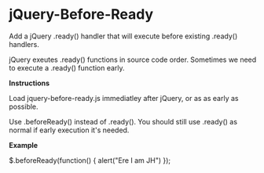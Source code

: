 # jQuery-Before-Ready
Add a jQuery .ready() handler that will execute before existing .ready() handlers.

jQuery exeutes .ready() functions in source code order.  Sometimes we need to execute a .ready() function early.

<b>Instructions</b>

Load jquery-before-ready.js immediatley after jQuery, or as as early as possible.

Use .beforeReady() instead of .ready().  You should still use .ready() as normal if early execution it's needed.

<b>Example</b>

$.beforeReady(function() {
    alert("Ere I am JH")
});

